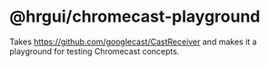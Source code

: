 # @hrgui/chromecast-playground

Takes https://github.com/googlecast/CastReceiver and makes it a playground for testing Chromecast concepts.
